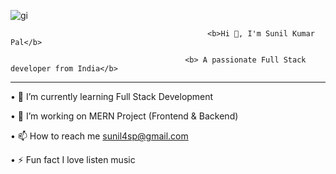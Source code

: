 ![gi](https://user-images.githubusercontent.com/108508073/208238102-c363c1b9-038d-402f-ac02-d9c9f239cb77.gif)

                                                <b>Hi 👋, I'm Sunil Kumar Pal</b>

                                           <b> A passionate Full Stack developer from India</b>
_______________________________________________________________________________________________________________________________________________________________________________________

•	🌱 I’m currently learning Full Stack Development

•	🤝 I’m working on MERN Project (Frontend & Backend)

•	📫 How to reach me sunil4sp@gmail.com

•	⚡ Fun fact I love listen music


